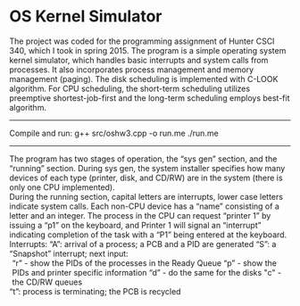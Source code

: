 # OS Kernel Simulator
The project was coded for the programming assignment of Hunter CSCI 340, which I took in spring 2015. The program is a simple operating system kernel simulator, which handles basic interrupts and system calls from processes. It also incorporates process management and memory management (paging). The disk scheduling is implemented with C-LOOK algorithm. For CPU scheduling, the short-term scheduling utilizes preemptive shortest-job-first and the long-term scheduling employs best-fit algorithm.
<hr/>
Compile and run:
g++ src/oshw3.cpp -o run.me
./run.me
<hr/>
The program has two stages of operation, the “sys gen” section, and the “running” section. During sys gen, the system installer specifies how many devices of each type (printer, disk, and CD/RW) are in the system (there is only one CPU implemented).<br/>
During the running section, capital letters are interrupts, lower case letters indicate system calls. Each non-CPU device has a “name” consisting of a letter and an integer. The process in the CPU can request “printer 1” by issuing a “p1” on the keyboard, and Printer 1 will signal an “interrupt” indicating completion of the task with a “P1” being entered at the keyboard.
Interrupts:
“A”: arrival of a process; a PCB and a PID are generated
“S”: a “Snapshot” interrupt; next input:
<div style = "padding-left: 5px">“r” - show the PIDs of the processes in the Ready Queue
“p” - show the PIDs and printer specific information
“d” - do the same for the disks
"c" - the CD/RW queues
</div>
“t”: process is terminating; the PCB is recycled
